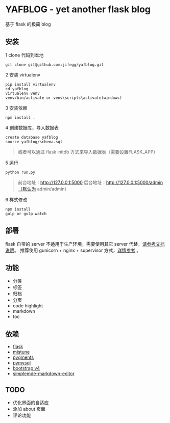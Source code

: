 # YAFBLOG - yet another flask blog
基于 flask 的极简 blog

## 安装

1 clone 代码到本地
```
git clone git@github.com:jifegg/yafblog.git
```

2 安装 virtualenv
```
pip install virtualenv
cd yafblog
virtualenv venv
venv/bin/activate or venv\scripts\activate(windows)
```

3 安装依赖
```
npm install .
```

4 创建数据库，导入数据表
```
create database yafblog
source yafblog/schema.sql
```
> 或者可以通过 flask initdb 方式来导入数据表（需要设置FLASK_APP）

5 运行
```
python run.py
```
>前台地址：http://127.0.0.1:5000
后台地址：http://127.0.0.1:5000/admin（默认为 admin/admin）

6 样式修改
```
npm install
gulp or gulp watch
```

## 部署
flask 自带的 server 不适用于生产环境，需要使用其它 server 代替，[请参考文档说明](http://flask.pocoo.org/docs/0.12/deploying/#deployment)。
推荐使用 gunicorn + nginx + supervisor 方式，[详情参考](http://blog.gutown.com/article/2) 。


## 功能
* 分类
* 标签
* 归档
* 分页
* code highlight
* markdown
* toc


## 依赖
* [flask](https://github.com/pallets/flask)
* [mistune](https://github.com/lepture/mistune)
* [pygments](http://pygments.org/)
* [pymysql](https://github.com/PyMySQL/PyMySQL)
* [bootstrap v4](https://github.com/twbs/bootstrap)
* [simplemde-markdown-editor](https://github.com/NextStepWebs/simplemde-markdown-editor)

## TODO
* 优化界面的自适应
* 添加 about 页面
* 评论功能
